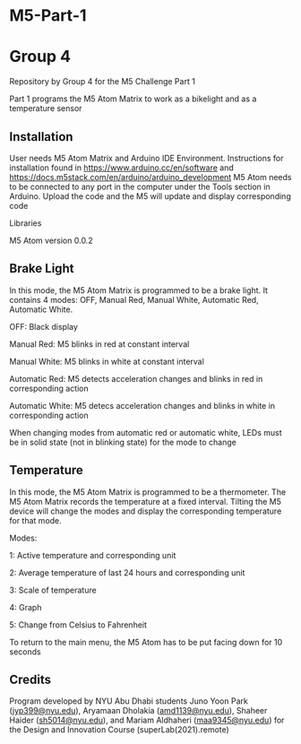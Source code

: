 # M5-Part-1
# Group 4
Repository by Group 4 for the M5 Challenge Part 1

Part 1 programs the M5 Atom Matrix to work as a bikelight and as a temperature sensor 

## Installation ##
User needs M5 Atom Matrix and Arduino IDE Environment. Instructions for installation found in https://www.arduino.cc/en/software and https://docs.m5stack.com/en/arduino/arduino_development M5 Atom needs to be connected to any port in the computer under the Tools section in Arduino. Upload the code and the M5 will update and display corresponding code

Libraries

M5 Atom version 0.0.2

## Brake Light ##
In this mode, the M5 Atom Matrix is programmed to be a brake light. It contains 4 modes: OFF, Manual Red, Manual White, Automatic Red, Automatic White.

OFF: Black display

Manual Red: M5 blinks in red at constant interval

Manual White: M5 blinks in white at constant interval

Automatic Red: M5 detects acceleration changes and blinks in red in corresponding action

Automatic White: M5 detecs acceleration changes and blinks in white in corresponding action

When changing modes from automatic red or automatic white, LEDs must be in solid state (not in blinking state) for the mode to change

## Temperature ##
In this mode, the M5 Atom Matrix is programmed to be a thermometer. The M5 Atom Matrix records the temperature at a fixed interval. Tilting the M5 device will change the modes and display the corresponding temperature for that mode. 

Modes:

1: Active temperature and corresponding unit

2: Average temperature of last 24 hours and corresponding unit

3: Scale of temperature 

4: Graph

5: Change from Celsius to Fahrenheit

To return to the main menu, the M5 Atom has to be put facing down for 10 seconds

## Credits ##
Program developed by NYU Abu Dhabi students Juno Yoon Park (jyp399@nyu.edu), Aryamaan Dholakia (amd1139@nyu.edu), Shaheer Haider (sh5014@nyu.edu), and Mariam Aldhaheri (maa9345@nyu.edu) for the Design and Innovation Course (superLab(2021).remote)
